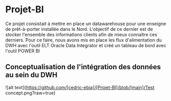 # Projet-BI

Ce projet consistait à mettre en place un datawarehouse pour une enseigne de prêt-à-porter installée dans le Nord.
L'objectif de ce dernier est de stocker l'ensemble des informations clients afin de mieux connaître ces derniers.
Pour ce faire, nous avons mis en place les flux d'alimentation du DWH avec l'outil ELT Oracle Data Integrator et créé un tableau de bord avec l'outil POWER BI

## Conceptualisation de l'intégration des données au sein du DWH

![alt text](https://github.com/[cedric-ebia]/[Projet-BI]/blob/[main]/Test concept.png?raw=true)

